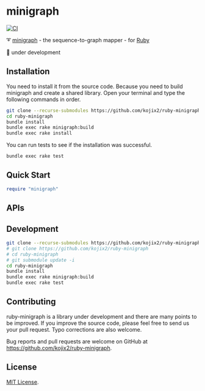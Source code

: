 # minigraph

[![CI](https://github.com/kojix2/ruby-minigraph/workflows/CI/badge.svg)](https://github.com/kojix2/ruby-minigraph/actions)

:curly_loop: [minigraph](https://github.com/lh3/minigraph) - the sequence-to-graph mapper - for [Ruby](https://github.com/ruby/ruby)

:construction: under development

## Installation

You need to install it from the source code. Because you need to build minigraph and create a shared library. Open your terminal and type the following commands in order. 

```sh
git clone --recurse-submodules https://github.com/kojix2/ruby-minigraph
cd ruby-minigraph
bundle install
bundle exec rake minigraph:build
bundle exec rake install
```

You can run tests to see if the installation was successful. 

```
bundle exec rake test
```

## Quick Start

```ruby
require "minigraph"
```

## APIs

## Development

```sh
git clone --recurse-submodules https://github.com/kojix2/ruby-minigraph
# git clone https://github.com/kojix2/ruby-minigraph
# cd ruby-minigraph
# git submodule update -i
cd ruby-minigraph
bundle install
bundle exec rake minigraph:build
bundle exec rake test
```

## Contributing

ruby-minigraph is a library under development and there are many points to be improved. 
If you improve the source code, please feel free to send us your pull request. 
Typo corrections are also welcome. 

Bug reports and pull requests are welcome on GitHub at https://github.com/kojix2/ruby-minigraph.

## License

[MIT License](https://opensource.org/licenses/MIT).
